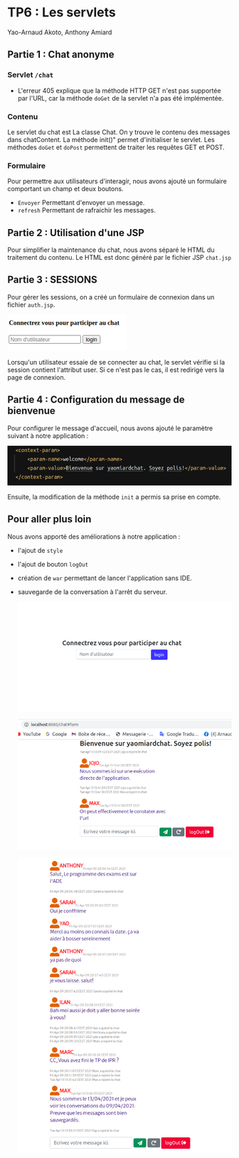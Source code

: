 # TP6 : Les servlets
Yao-Arnaud Akoto, Anthony Amiard

## Partie 1 : Chat anonyme

### Servlet `/chat`

- L'erreur 405 explique que la méthode HTTP GET n'est pas supportée par l'URL,
  car la méthode `doGet` de la servlet n'a pas été implémentée.
  
### Contenu
Le servlet du chat est La classe Chat. On y trouve le contenu des messages dans chatContent. La méthode init()" 
permet d'initialiser le servlet. Les méthodes `doGet` et `doPost` permettent de traiter les requêtes GET  et POST.
### Formulaire
Pour permettre aux utilisateurs d'interagir, nous avons ajouté un formulaire comportant un champ et deux boutons.
- `Envoyer` Permettant d'envoyer un message.
- `refresh` Permettant de rafraichir les messages.
## Partie 2 : Utilisation d'une JSP
Pour simplifier la maintenance du chat, nous avons séparé le HTML du traitement du contenu. Le HTML est donc généré par le fichier JSP `chat.jsp`
## Partie 3 : SESSIONS
Pour gérer les sessions, on a créé un formulaire de connexion dans un fichier `auth.jsp`.

![](images/connexion0.png)

Lorsqu'un utilisateur essaie de se connecter au chat, le servlet vérifie si la 
session contient l'attribut user. Si ce n'est pas le cas, il est redirigé vers la page de connexion.
## Partie 4 : Configuration du message de bienvenue
Pour configurer le message d'accueil, nous avons ajouté le paramètre suivant à notre application :

![](images/Message_accueil.png)

Ensuite, la modification de la méthode `init` a permis sa prise en compte.
## Pour aller plus loin
Nous avons apporté des améliorations à notre application :
- l'ajout de `style`
- l'ajout de bouton `logOut`
- création de `war` permettant de lancer l'application sans IDE.
- sauvegarde de la conversation à l'arrêt du serveur.
  
  ![](images/connxion.png)
  
  ![](images/war.png)
    
  ![](images/msg_sauves.png)

